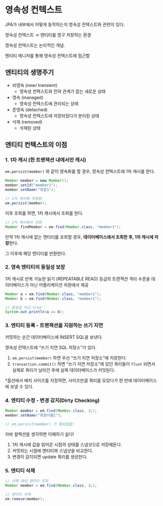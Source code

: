 # 영속성 컨텍스트

JPA가 내부에서 어떻게 동작하는지 영속성 컨텍스트와 관련이 있다.

영속성 컨텍스트 → 엔티티를 영구 저장하는 환경

영속성 컨텍스트는 논리적인 개념.

엔티티 매니저를 통해 영속성 컨텍스트에 접근함

## 엔티티의 생명주기

- 비영속 (new/ transient)
  - 영속성 컨텍스트와 전혀 관계가 없는 새로운 상태
- 영속 (managed)
  - 영속성 컨텍스트에 관리되는 상태
- 준영속 (detached)
  - 영속성 컨텍스트에 저장되었다가 분리된 상태
- 삭제 (removed)
  - 삭제된 상태

## 엔티티 컨텍스트의 이점

### 1. 1차 캐시 (한 트랜잭션 내에서만 캐시)

`em.persist(member)` 와 같이 영속화를 할 경우, 영속성 컨텍스트에 1차 캐시를 한다.

```java
Member member = new Member();
member.setId("member1");
member.setName("회원1");

// 1차 캐시에 저장됨
em.persist(member);
```

이후 조회를 하면, 1차 캐시에서 조회를 한다.

```java
// 1차 캐시에서 조회
Member findMember = em.find(Member.class, "member1");
```

만약 1차 캐시에 없는 엔티티를 조회할 경우, **데이터베이스에서 조회한 후, 1차 캐시에 저장**한다.

그 이후에 해당 엔티티를 반환한다.

### 2. 영속 엔티티의 동일성 보장

1차 캐시로 반복 가능한 읽기 (REPEATABLE READ) 등급의 트랜잭션 격리 수준을 데이터베이스가 아닌 어플리케이션 차원에서 제공

```java
Member a = em.find(Member.class, "member1");
Member b = em.find(Member.class, "member1");

// 동일성 비교 true
System.out.println(a == b);
```

### 3. 엔티티 등록 - 트랜잭션을 지원하는 쓰기 지연

커밋하는 순간 데이터베이스에 INSERT SQL을 보낸다.

영속성 컨텍스트에 “쓰기 지연 SQL 저장소”가 있다.

1. `em.persist(member)` 하면 우선 “쓰기 지연 저장소”에 저장한다.
2. `transaction.commit()` 하면 “쓰기 지연 저장소”에 있던 쿼리들이 `flush` 되면서 실제로 쿼리가 날라간 후에 실제 데이터베이스가 커밋된다.

\*옵션에서 배치 사이즈를 지정하면, 사이즈만큼 쿼리를 모았다가 한 번에 데이터베이스에 보낼 수 있다.

### 4. 엔티티 수정 - 변경 감지(Dirty Checking)

```java
Member member = em.find(Member.class, 1L);
member.setName("회원이름1");

// em.persist(member) 가 필요없음!
```

자바 컬렉션을 생각하면 이해하기 쉽다!

1. 1차 캐시에 값을 읽어온 시점의 상태를 스냅샷으로 저장해둔다.
2. 커밋되는 시점에 엔티티와 스냅샷을 비교한다.
3. 변경이 감지되면 update 쿼리를 생성한다.

### 5. 엔티티 삭제

```java
// 삭제 대상 엔티티 조회
Member member = em.find(Member.class, 1L);

// 엔티티 삭제
em.remove(member);
```
